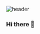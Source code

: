 ![header](https://capsule-render.vercel.app/api?type=transparent&height=300&section=header&text=Introduce%20My%20Projects&fontSize=80&animation=blinking&desc=(feat.기대금지🚫)&descAlign=90&descAlignY=75&fontColor=3d85c6&stroke=0b5394)

### Hi there 👋

<!--
**dedel009/dedel009** is a ✨ _special_ ✨ repository because its `README.md` (this file) appears on your GitHub profile.

Here are some ideas to get you started:

- 🔭 I’m currently working on ...
- 🌱 I’m currently learning ...
- 👯 I’m looking to collaborate on ...
- 🤔 I’m looking for help with ...
- 💬 Ask me about ...
- 📫 How to reach me: ...
- 😄 Pronouns: ...
- ⚡ Fun fact: ...
-->
